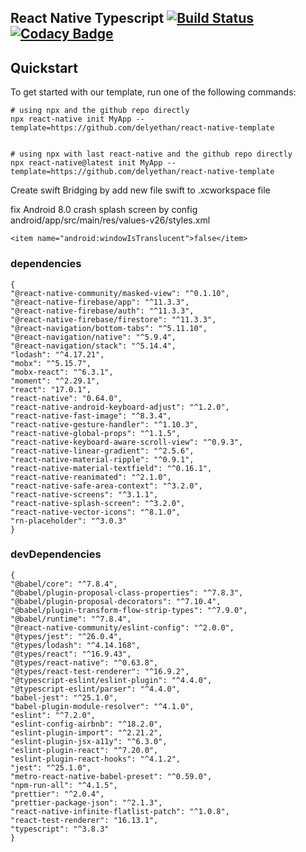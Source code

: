 ## React Native Typescript [![Build Status](https://travis-ci.com/delyethan/react-native-template.svg?branch=master)](https://travis-ci.com/delyethan/react-native-template) [![Codacy Badge](https://api.codacy.com/project/badge/Grade/5869970dd8184b428d8f98404367a799)](https://app.codacy.com/manual/delyethan/react-native-template?utm_source=github.com&utm_medium=referral&utm_content=delyethan/react-native-template&utm_campaign=Badge_Grade_Dashboard)

## Quickstart

To get started with our template, run one of the following commands:
```shell
# using npx and the github repo directly
npx react-native init MyApp --template=https://github.com/delyethan/react-native-template


```
```shell
# using npx with last react-native and the github repo directly
npx react-native@latest init MyApp --template=https://github.com/delyethan/react-native-template

```

Create swift Bridging by add new file swift to .xcworkspace file

fix Android 8.0 crash splash screen by config android/app/src/main/res/values-v26/styles.xml

```
<item name="android:windowIsTranslucent">false</item>
```

### dependencies

    {
    "@react-native-community/masked-view": "^0.1.10",
    "@react-native-firebase/app": "^11.3.3",
    "@react-native-firebase/auth": "^11.3.3",
    "@react-native-firebase/firestore": "^11.3.3",
    "@react-navigation/bottom-tabs": "^5.11.10",
    "@react-navigation/native": "^5.9.4",
    "@react-navigation/stack": "^5.14.4",
    "lodash": "^4.17.21",
    "mobx": "^5.15.7",
    "mobx-react": "^6.3.1",
    "moment": "^2.29.1",
    "react": "17.0.1",
    "react-native": "0.64.0",
    "react-native-android-keyboard-adjust": "^1.2.0",
    "react-native-fast-image": "^8.3.4",
    "react-native-gesture-handler": "^1.10.3",
    "react-native-global-props": "^1.1.5",
    "react-native-keyboard-aware-scroll-view": "^0.9.3",
    "react-native-linear-gradient": "^2.5.6",
    "react-native-material-ripple": "^0.9.1",
    "react-native-material-textfield": "^0.16.1",
    "react-native-reanimated": "^2.1.0",
    "react-native-safe-area-context": "^3.2.0",
    "react-native-screens": "^3.1.1",
    "react-native-splash-screen": "^3.2.0",
    "react-native-vector-icons": "^8.1.0",
    "rn-placeholder": "^3.0.3"
    }

### devDependencies

    {
    "@babel/core": "^7.8.4",
    "@babel/plugin-proposal-class-properties": "^7.8.3",
    "@babel/plugin-proposal-decorators": "^7.10.4",
    "@babel/plugin-transform-flow-strip-types": "^7.9.0",
    "@babel/runtime": "^7.8.4",
    "@react-native-community/eslint-config": "^2.0.0",
    "@types/jest": "^26.0.4",
    "@types/lodash": "^4.14.168",
    "@types/react": "^16.9.43",
    "@types/react-native": "^0.63.8",
    "@types/react-test-renderer": "^16.9.2",
    "@typescript-eslint/eslint-plugin": "^4.4.0",
    "@typescript-eslint/parser": "^4.4.0",
    "babel-jest": "^25.1.0",
    "babel-plugin-module-resolver": "^4.1.0",
    "eslint": "^7.2.0",
    "eslint-config-airbnb": "^18.2.0",
    "eslint-plugin-import": "^2.21.2",
    "eslint-plugin-jsx-a11y": "^6.3.0",
    "eslint-plugin-react": "^7.20.0",
    "eslint-plugin-react-hooks": "^4.1.2",
    "jest": "^25.1.0",
    "metro-react-native-babel-preset": "^0.59.0",
    "npm-run-all": "^4.1.5",
    "prettier": "^2.0.4",
    "prettier-package-json": "^2.1.3",
    "react-native-infinite-flatlist-patch": "^1.0.8",
    "react-test-renderer": "16.13.1",
    "typescript": "^3.8.3"
    }
